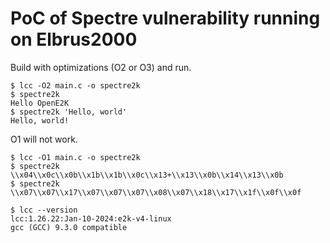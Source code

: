 # PoC of Spectre vulnerability running on Elbrus2000

Build with optimizations (O2 or O3) and run.

```
$ lcc -O2 main.c -o spectre2k
$ spectre2k 
Hello OpenE2K
$ spectre2k 'Hello, world'
Hello, world!
```

O1 will not work.

```
$ lcc -O1 main.c -o spectre2k
$ spectre2k 
\\x04\\x0c\\x0b\\x1b\\x1b\\x0c\\x13+\\x13\\x0b\\x14\\x13\\x0b
$ spectre2k 
\\x07\\x07\\x17\\x07\\x07\\x07\\x08\\x07\\x18\\x17\\x1f\\x0f\\x0f
```

```
$ lcc --version
lcc:1.26.22:Jan-10-2024:e2k-v4-linux
gcc (GCC) 9.3.0 compatible
```
